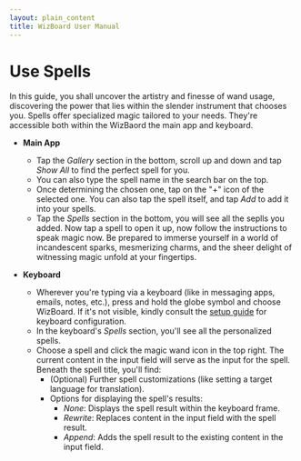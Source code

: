 ```yaml
---
layout: plain_content
title: WizBoard User Manual
---
```

# Use Spells

In this guide, you shall uncover the artistry and finesse of wand usage, discovering the power that lies within the slender instrument that chooses you. Spells offer specialized magic tailored to  your needs. They're accessible both within the WizBaord the main app and keyboard.

* **Main App**
    * Tap the *Gallery* section in the bottom, scroll up and down and tap *Show All* to find the perfect spell for you.
    * You can also type the spell name in the search bar on the top.
    * Once determining the chosen one,  tap on the "+" icon of the selected one. You can also tap the spell itself, and tap *Add* to add it into your spells. 
    * Tap the *Spells* section in the bottom, you will see all the seplls you added. Now tap a spell to open it up, now follow the instructions to speak magic now. Be prepared to immerse yourself in a world of incandescent sparks, mesmerizing charms, and the sheer delight of witnessing magic unfold at your fingertips.

* **Keyboard**
    * Wherever you're typing via a keyboard (like in messaging apps, emails, notes, etc.), press and hold the globe symbol and choose WizBoard. If it's not visible, kindly consult the [setup guide](setup_keyboard) for keyboard configuration.
    * In the keyboard's *Spells* section, you'll see all the personalized spells.
    * Choose a spell and click the magic wand icon in the top right. The current content in the input field will serve as the input for the spell. Beneath the spell title, you'll find:
        * (Optional) Further spell customizations (like setting a target language for translation).
        * Options for displaying the spell's results:
            * *None*: Displays the spell result within the keyboard frame.
            * *Rewrite*: Replaces content in the input field with the spell result.
            * *Append*: Adds the spell result to the existing content in the input field.

